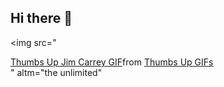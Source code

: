 ## Hi there 👋

<img src="<div class="tenor-gif-embed" data-postid="15482994" data-share-method="host" data-aspect-ratio="0.759375" data-width="100%"><a href="https://tenor.com/view/thumbs-up-jim-carrey-smile-okay-great-gif-15482994">Thumbs Up Jim Carrey GIF</a>from <a href="https://tenor.com/search/thumbs+up-gifs">Thumbs Up GIFs</a></div> <script type="text/javascript" async src="https://tenor.com/embed.js"></script>" altm="the unlimited"
